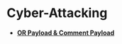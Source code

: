 # Cyber-Attacking

- <b> <a href="https://github.com/CyberSilo/Cyber-Attacking/blob/main/SQL%20Injection%20with%20OR%20payload%20%26%20Comment%20Payload.md">OR Payload & Comment Payload
